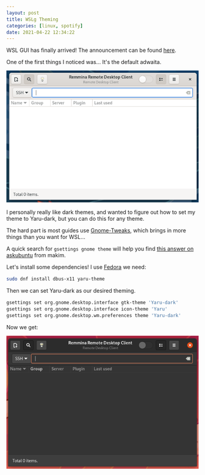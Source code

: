 ```yaml
---
layout: post
title: WSLg Theming
categories: [linux, spotify]
date: 2021-04-22 12:34:22
---
```


WSL GUI has finally arrived! The announcement can be found [here](https://devblogs.microsoft.com/commandline/the-initial-preview-of-gui-app-support-is-now-available-for-the-windows-subsystem-for-linux-2/).

One of the first things I noticed was... It's the default adwaita.

![Remmina Adwaita](/assets/images/remmina-default.png)

I personally really like dark themes, and wanted to figure out how to set my theme to Yaru-dark, but you can do this for any theme.

The hard part is most guides use [Gnome-Tweaks](https://wiki.gnome.org/Apps/Tweaks), which brings in more things than you want for WSL...

A quick search for `gsettings gnome theme` will help you find [this answer on askubuntu](https://askubuntu.com/a/262946) from makim.

Let's install some dependencies! I use [Fedora](https://fedoramagazine.org/wsl-fedora-33/) we need:

```sh
sudo dnf install dbus-x11 yaru-theme
```

Then we can set Yaru-dark as our desired theming.

```sh
gsettings set org.gnome.desktop.interface gtk-theme 'Yaru-dark'
gsettings set org.gnome.desktop.interface icon-theme 'Yaru'
gsettings set org.gnome.desktop.wm.preferences theme 'Yaru-dark'
```

Now we get:

![Remmina Yaru-Dark](/assets/images/remmina-yaru-dark.png)
